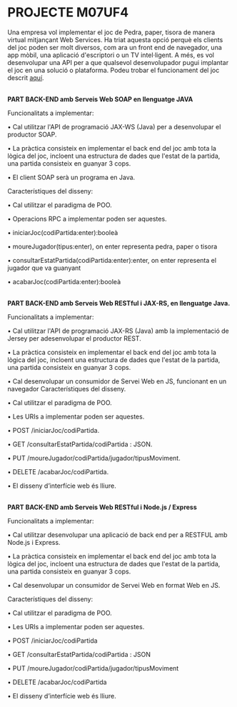 # PROJECTE M07UF4

Una empresa vol implementar el joc de Pedra, paper, tisora de manera virtual mitjançant Web Services.
Ha triat aquesta opció perquè els clients del joc poden ser molt diversos, com ara un front end de
navegador, una app mòbil, una aplicació d'escriptori o un TV intel·ligent. A més, es vol desenvolupar
una API per a que qualsevol desenvolupador pugui implantar el joc en una solució o plataforma.
Podeu trobar el funcionament del joc descrit <a href="https://ca.wikipedia.org/wiki/Pedra,_paper,_tisora.">aquí</a>.

</br><b>PART BACK-END amb Serveis Web SOAP en llenguatge JAVA</b></br>

Funcionalitats a implementar:

• Cal utilitzar l'API de programació JAX-WS (Java) per a desenvolupar el productor SOAP.

• La pràctica consisteix en implementar el back end del joc amb tota la lògica del joc, incloent una estructura de dades que l'estat de la partida, una partida consisteix en guanyar 3 cops.

• El client SOAP serà un programa en Java.

Característiques del disseny:

• Cal utilitzar el paradigma de POO.

• Operacions RPC a implementar poden ser aquestes.

• iniciarJoc(codiPartida:enter):booleà

• moureJugador(tipus:enter), on enter representa pedra, paper o tisora

• consultarEstatPartida(codiPartida:enter):enter, on enter representa el jugador que va guanyant

• acabarJoc(codiPartida:enter):booleà

</br><b>PART BACK-END amb Serveis Web RESTful i JAX-RS, en llenguatge Java.</b></br>

Funcionalitats a implementar:

• Cal utilitzar l'API de programació JAX-RS (Java) amb la implementació de Jersey per adesenvolupar el productor REST.

• La pràctica consisteix en implementar el back end del joc amb tota la lògica del joc, incloent una estructura de dades que l'estat de la partida, una partida consisteix en guanyar 3 cops.

• Cal desenvolupar un consumidor de Servei Web en JS, funcionant en un navegador
Característiques del disseny.

• Cal utilitzar el paradigma de POO.

• Les URIs a implementar poden ser aquestes.

• POST /iniciarJoc/codiPartida.

• GET /consultarEstatPartida/codiPartida : JSON.

• PUT /moureJugador/codiPartida/jugador/tipusMoviment.

• DELETE /acabarJoc/codiPartida.

• El disseny d’interfície web és lliure.


</br><b>PART BACK-END amb Serveis Web RESTful i Node.js / Express</b></br>

Funcionalitats a implementar:

• Cal utilitzar desenvolupar una aplicació de back end per a RESTFUL amb Node.js i Express.

• La pràctica consisteix en implementar el back end del joc amb tota la lògica del joc, incloent una estructura de dades que l'estat de la partida, una partida consisteix en guanyar 3 cops.

• Cal desenvolupar un consumidor de Servei Web en format Web en JS.

Característiques del disseny:

• Cal utilitzar el paradigma de POO.

• Les URIs a implementar poden ser aquestes.

• POST /iniciarJoc/codiPartida

• GET /consultarEstatPartida/codiPartida : JSON

• PUT /moureJugador/codiPartida/jugador/tipusMoviment

• DELETE /acabarJoc/codiPartida

• El disseny d’interfície web és lliure.

